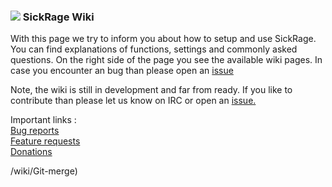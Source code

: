 ### ![](https://avatars2.githubusercontent.com/u/9251163?v=3&s=30) SickRage Wiki


  

With this page we try to inform you about how to setup and use SickRage.
You can find explanations of functions, settings and commonly asked questions.
On the right side of the page you see the available wiki pages.
In case you encounter an bug than please open an [issue](https://github.com/SickRage/sickrage-issues/issues)  

Note, the wiki is still in development and far from ready. If you like to contribute than please let us know on IRC or open an [issue.](https://github.com/SickRage/sickrage-issues/issues)
 
Important links :  
[Bug reports](https://github.com/SickRage/sickrage-issues/issues)  
[Feature requests](http://feathub.com/SickRage/SickRage)  
[Donations](https://github.com/SickRage/SickRage/wiki/Donations)  

/wiki/Git-merge)  
